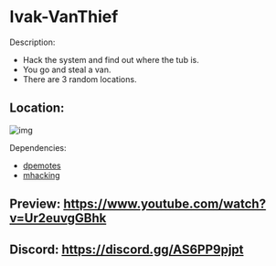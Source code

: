 # Ivak-VanThief
Description:
- Hack the system and find out where the tub is. 
- You go and steal a van.
- There are 3 random locations.

## Location:
![img](https://cdn.discordapp.com/attachments/918965576091721799/968156534771175444/unknown.png)

Dependencies:
- [dpemotes](https://github.com/andristum/dpemotes) 
- [mhacking](https://github.com/qbcore-framework/mhacking)

## Preview: https://www.youtube.com/watch?v=Ur2euvgGBhk

## Discord: https://discord.gg/AS6PP9pjpt
